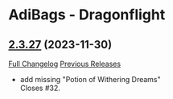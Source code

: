 # AdiBags - Dragonflight

## [2.3.27](https://github.com/Zottelchens-WoW-Addons/AdiBags-Dragonflight/tree/2.3.27) (2023-11-30)
[Full Changelog](https://github.com/Zottelchens-WoW-Addons/AdiBags-Dragonflight/compare/2.3.26...2.3.27) [Previous Releases](https://github.com/Zottelchens-WoW-Addons/AdiBags-Dragonflight/releases)

- add missing "Potion of Withering Dreams"  
    Closes #32.  
